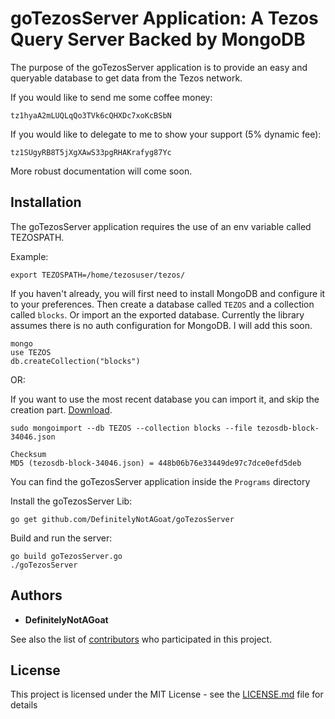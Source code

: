 # goTezosServer Application: A Tezos Query Server Backed by MongoDB

The purpose of the goTezosServer application is to provide an easy and queryable database to get data from the Tezos network.

If you would like to send me some coffee money:
```
tz1hyaA2mLUQLqQo3TVk6cQHXDc7xoKcBSbN
```

If you would like to delegate to me to show your support (5% dynamic fee):
```
tz1SUgyRB8T5jXgXAwS33pgRHAKrafyg87Yc
```


More robust documentation will come soon.

## Installation
The goTezosServer application requires the use of an env variable called TEZOSPATH.


Example:

```
export TEZOSPATH=/home/tezosuser/tezos/
```

If you haven't already, you will first need to install MongoDB and configure it to your preferences. Then create a database called `TEZOS` and a collection called `blocks`. Or import an the exported database. Currently the library assumes there is no auth configuration for MongoDB. I will add this soon.
```
mongo
use TEZOS
db.createCollection("blocks")
```
OR:

If you want to use the most recent database you can import it, and skip the creation part. [Download](https://www.dropbox.com/s/hq14v696ed99997/tezosdb-block-34046.json?dl=0).
```
sudo mongoimport --db TEZOS --collection blocks --file tezosdb-block-34046.json

Checksum
MD5 (tezosdb-block-34046.json) = 448b06b76e33449de97c7dce0efd5deb
```

You can find the goTezosServer application inside the `Programs` directory

Install the goTezosServer Lib:
```
go get github.com/DefinitelyNotAGoat/goTezosServer

```

Build and run the server:
```
go build goTezosServer.go
./goTezosServer
```

## Authors

* **DefinitelyNotAGoat**

See also the list of [contributors](https://github.com/DefinitelyNotAGoat/goTezosServer/graphs/contributors) who participated in this project.

## License

This project is licensed under the MIT License - see the [LICENSE.md](LICENSE.md) file for details

